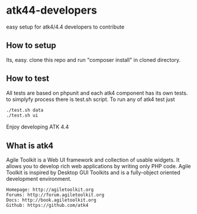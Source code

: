 # atk44-developers
easy setup for atk4/4.4 developers to contribute

## How to setup
Its, easy. clone this repo and run "composer install" in cloned directory. 

## How to test
All tests are based on phpunit and each atk4 component has its own tests. to simplyfy process
there is test.sh script. To run any of atk4 test just 

```bash
./test.sh data
./test.sh ui
```
Enjoy developing ATK 4.4

## What is atk4

Agile Toolkit is a Web UI framework and collection of usable widgets. It allows you to develop rich web applications by writing only PHP code. Agile Toolkit is inspired by Desktop GUI Toolkits and is a fully-object oriented development environment.

    Homepage: http://agiletoolkit.org
    Forums: http://forum.agiletoolkit.org
    Docs: http://book.agiletoolkit.org
	Github: https://github.com/atk4